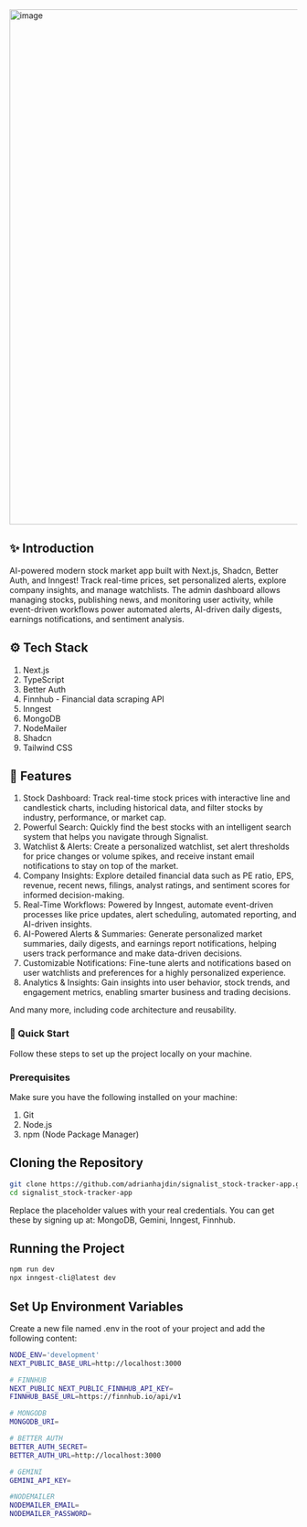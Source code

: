<img width="1723" height="902" alt="image" src="https://github.com/user-attachments/assets/e06f9f1d-b14e-4850-a467-5ba3ad56e730" />

## ✨ Introduction
AI-powered modern stock market app built with Next.js, Shadcn, Better Auth, and Inngest! Track real-time prices, set personalized alerts, explore company insights, and manage watchlists. The admin dashboard allows managing stocks, publishing news, and monitoring user activity, while event-driven workflows power automated alerts, AI-driven daily digests, earnings notifications, and sentiment analysis.

## ⚙️ Tech Stack
1. Next.js
2. TypeScript
3. Better Auth
4. Finnhub - Financial data scraping API
5. Inngest
6. MongoDB
7. NodeMailer
8. Shadcn
9. Tailwind CSS

## 🔋 Features
1. Stock Dashboard: Track real-time stock prices with interactive line and candlestick charts, including historical data, and filter stocks by industry, performance, or market cap.
2. Powerful Search: Quickly find the best stocks with an intelligent search system that helps you navigate through Signalist.
3. Watchlist & Alerts: Create a personalized watchlist, set alert thresholds for price changes or volume spikes, and receive instant email notifications to stay on top of the market.
4. Company Insights: Explore detailed financial data such as PE ratio, EPS, revenue, recent news, filings, analyst ratings, and sentiment scores for informed decision-making.
5. Real-Time Workflows: Powered by Inngest, automate event-driven processes like price updates, alert scheduling, automated reporting, and AI-driven insights.
6. AI-Powered Alerts & Summaries: Generate personalized market summaries, daily digests, and earnings report notifications, helping users track performance and make data-driven decisions.
7. Customizable Notifications: Fine-tune alerts and notifications based on user watchlists and preferences for a highly personalized experience.
8. Analytics & Insights: Gain insights into user behavior, stock trends, and engagement metrics, enabling smarter business and trading decisions.

And many more, including code architecture and reusability.

### 🤸 Quick Start
Follow these steps to set up the project locally on your machine.

### Prerequisites
Make sure you have the following installed on your machine:
1. Git
2. Node.js
3. npm (Node Package Manager)

## Cloning the Repository
```bash
git clone https://github.com/adrianhajdin/signalist_stock-tracker-app.git
cd signalist_stock-tracker-app
```
Replace the placeholder values with your real credentials. You can get these by signing up at: MongoDB, Gemini, Inngest, Finnhub.

## Running the Project
```bash
npm run dev
npx inngest-cli@latest dev
```

## Set Up Environment Variables

Create a new file named .env in the root of your project and add the following content:
```bash
NODE_ENV='development'
NEXT_PUBLIC_BASE_URL=http://localhost:3000

# FINNHUB
NEXT_PUBLIC_NEXT_PUBLIC_FINNHUB_API_KEY=
FINNHUB_BASE_URL=https://finnhub.io/api/v1

# MONGODB
MONGODB_URI=

# BETTER AUTH
BETTER_AUTH_SECRET=
BETTER_AUTH_URL=http://localhost:3000

# GEMINI
GEMINI_API_KEY=

#NODEMAILER
NODEMAILER_EMAIL=
NODEMAILER_PASSWORD=
```

